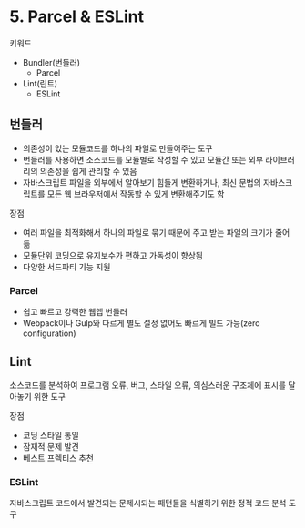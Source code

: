 # 5. Parcel & ESLint

키워드

- Bundler(번들러)
  - Parcel
- Lint(린트)
  - ESLint

## 번들러

- 의존성이 있는 모듈코드를 하나의 파일로 만들어주는 도구
- 번들러를 사용하면 소스코드를 모듈별로 작성할 수 있고 모듈간 또는 외부 라이브러리의 의존성을 쉽게 관리할 수 있음
- 자바스크립트 파일을 외부에서 알아보기 힘들게 변환하거나, 최신 문법의 자바스크립트를 모든 웹 브라우저에서 작동할 수 있게 변환해주기도 함

장점

- 여러 파일을 최적화해서 하나의 파일로 묶기 때문에 주고 받는 파일의 크기가 줄어듦
- 모듈단위 코딩으로 유지보수가 편하고 가독성이 향상됨
- 다양한 서드파티 기능 지원

### Parcel

- 쉽고 빠르고 강력한 웹앱 번들러
- Webpack이나 Gulp와 다르게 별도 설정 없어도 빠르게 빌드 가능(zero configuration)

## Lint

소스코드를 분석하여 프로그램 오류, 버그, 스타일 오류, 의심스러운 구조체에 표시를 달아놓기 위한 도구

장점

- 코딩 스타일 통일
- 잠재적 문제 발견
- 베스트 프렉티스 추천

### ESLint

자바스크립트 코드에서 발견되는 문제시되는 패턴들을 식별하기 위한 정적 코드 분석 도구
